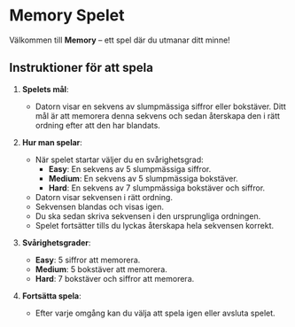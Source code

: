 # Memory Spelet

Välkommen till **Memory** – ett spel där du utmanar ditt minne!

## Instruktioner för att spela

1. **Spelets mål**:
   - Datorn visar en sekvens av slumpmässiga siffror eller bokstäver. Ditt mål är att memorera denna sekvens och sedan återskapa den i rätt ordning efter att den har blandats.

2. **Hur man spelar**:
   - När spelet startar väljer du en svårighetsgrad:
     - **Easy**: En sekvens av 5 slumpmässiga siffror.
     - **Medium**: En sekvens av 5 slumpmässiga bokstäver.
     - **Hard**: En sekvens av 7 slumpmässiga bokstäver och siffror.
   - Datorn visar sekvensen i rätt ordning.
   - Sekvensen blandas och visas igen.
   - Du ska sedan skriva sekvensen i den ursprungliga ordningen.
   - Spelet fortsätter tills du lyckas återskapa hela sekvensen korrekt.

3. **Svårighetsgrader**:
   - **Easy**: 5 siffror att memorera.
   - **Medium**: 5 bokstäver att memorera.
   - **Hard**: 7 bokstäver och siffror att memorera.

4. **Fortsätta spela**:
   - Efter varje omgång kan du välja att spela igen eller avsluta spelet.

